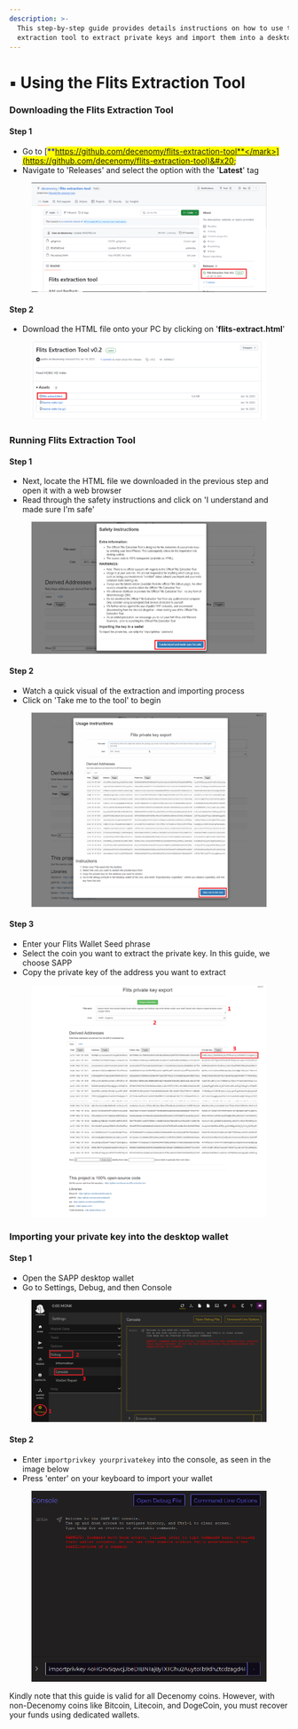 ```yaml
---
description: >-
  This step-by-step guide provides details instructions on how to use the
  extraction tool to extract private keys and import them into a desktop wallet.
---
```


# ▪ Using the Flits Extraction Tool

### Downloading the Flits Extraction Tool

#### Step 1

* Go to [<mark style="color:blue;">**https://github.com/decenomy/flits-extraction-tool**</mark>](https://github.com/decenomy/flits-extraction-tool)&#x20;
* Navigate to 'Releases' and select the option with the '**Latest**' tag

<figure><img src="../../.gitbook/assets/1 extraction.PNG" alt=""><figcaption></figcaption></figure>

#### Step 2

* Download the HTML file onto your PC by clicking on '**flits-extract.html**'

<figure><img src="../../.gitbook/assets/2 extraction.PNG" alt=""><figcaption></figcaption></figure>

### Running Flits Extraction Tool

#### Step 1

* Next, locate the HTML file we downloaded in the previous step and open it with a web browser&#x20;
* Read through the safety instructions and click on 'I understand and made sure I'm safe'

<figure><img src="../../.gitbook/assets/3 extraction.PNG" alt=""><figcaption></figcaption></figure>

#### Step 2

* Watch a quick visual of the extraction and importing process&#x20;
* Click on 'Take me to the tool' to begin

<figure><img src="../../.gitbook/assets/4 extraction.png" alt=""><figcaption></figcaption></figure>

#### Step 3

* Enter your Flits Wallet Seed phrase
* Select the coin you want to extract the private key. In this guide, we choose SAPP
* Copy the private key of the address you want to extract

<figure><img src="../../.gitbook/assets/5 extraction.png" alt=""><figcaption></figcaption></figure>

### Importing your private key into the desktop wallet

#### Step 1

* Open the SAPP desktop wallet&#x20;
* Go to Settings, Debug, and then Console

<figure><img src="../../.gitbook/assets/6 extraction.PNG" alt=""><figcaption></figcaption></figure>

#### Step 2

* Enter `importprivkey yourprivatekey` into the console, as seen in the image below
* Press 'enter' on your keyboard to import your wallet

<figure><img src="../../.gitbook/assets/7 extraction.PNG" alt=""><figcaption></figcaption></figure>

Kindly note that this guide is valid for all Decenomy coins. However, with non-Decenomy coins like Bitcoin, Litecoin, and DogeCoin, you must recover your funds using dedicated wallets.
